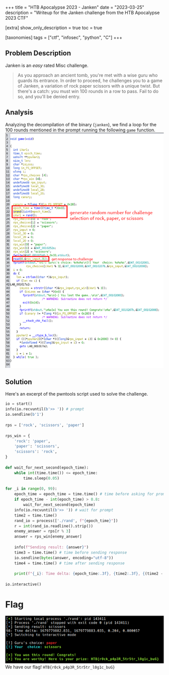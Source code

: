 +++
title = "HTB Apocalypse 2023 - Janken"
date = "2023-03-25"
description = "Writeup for the Janken challenge from the HTB Apocalypse 2023 CTF"

[extra]
show_only_description = true
toc = true

[taxonomies]
tags = ["ctf", "infosec", "python", "C"]
+++

## Problem Description
Janken is an _easy_ rated Misc challenge.
> As you approach an ancient tomb, you're met with a wise guru who guards its entrance. In order to proceed, he challenges you to a game of Janken, a variation of rock paper scissors with a unique twist. But there's a catch: you must win 100 rounds in a row to pass. Fail to do so, and you'll be denied entry.

## Analysis
Analyzing the decompilation of the binary (`janken`), we find a loop for the 100 rounds mentioned in the prompt running the following `game` function.<br>
![ghidra-1](/images/janken_ghidra_1.png)

## Solution
Here's an excerpt of the pwntools script used to solve the challenge.
```python
io = start()
info(io.recvuntil(b'>> ')) # prompt
io.sendline(b'1')

rps = ['rock', 'scissors', 'paper']

rps_win = {
    'rock': 'paper',
    'paper': 'scissors',
    'scissors': 'rock',
}

def wait_for_next_second(epoch_time):
    while int(time.time()) <= epoch_time:
        time.sleep(0.05)

for _i in range(0, 99):
    epoch_time = epoch_time = time.time() # time before asking for prompt
    if epoch_time - int(epoch_time) > 0.8:
        wait_for_next_second(epoch_time)
    info(io.recvuntil(b'>> ')) # wait for prompt
    time2 = time.time()
    rand_io = process(['./rand', f"{epoch_time}"])
    r = int(rand_io.readline().strip())
    enemy_answer = rps[r % 3]
    answer = rps_win[enemy_answer]

    info(f"Sending result: {answer}")
    time3 = time.time() # time before sending response
    io.sendline(bytes(answer, encoding="utf-8"))
    time4 = time.time() # time after sending response

    print(f"{_i}: Time delta: {epoch_time:.3f}, {time2:.3f}, {(time2 - epoch_time):.3f}, {(time4-time3):3f}")

io.interactive()
```

# Flag
![get-flag](/images/janken_get_flag.png)<br>
We have our flag! `HTB{r0ck_p4p3R_5tr5tr_l0g1c_buG}`

